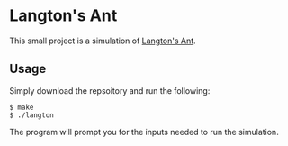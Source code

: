 # Langton's Ant

This small project is a simulation of [Langton's Ant](https://en.wikipedia.org/wiki/Langton%27s_ant).

## Usage
Simply download the repsoitory and run the following:
```
$ make
$ ./langton
```
The program will prompt you for the inputs needed to run the simulation.